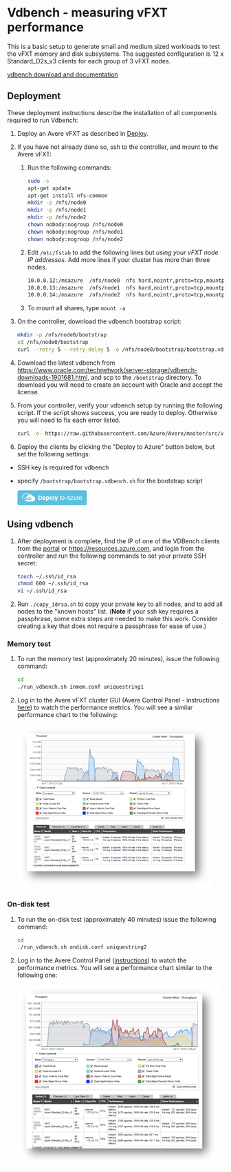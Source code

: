 # Vdbench - measuring vFXT performance

This is a basic setup to generate small and medium sized workloads to test the vFXT memory and disk subsystems.  The suggested configuration is 12 x Standard_D2s_v3 clients for each group of 3 vFXT nodes.

[vdbench download and documentation](https://www.oracle.com/technetwork/server-storage/vdbench-downloads-1901681.html)

## Deployment

These deployment instructions describe the installation of all components required to run Vdbench:

1. Deploy an Avere vFXT as described in [Deploy](jumpstart_deploy.md).

2. If you have not already done so, ssh to the controller, and mount to the Avere vFXT:

    1. Run the following commands:
        ```bash
        sudo -s
        apt-get update
        apt-get install nfs-common
        mkdir -p /nfs/node0
        mkdir -p /nfs/node1
        mkdir -p /nfs/node2
        chown nobody:nogroup /nfs/node0
        chown nobody:nogroup /nfs/node1
        chown nobody:nogroup /nfs/node2
        ```

    2. Edit `/etc/fstab` to add the following lines but *using your vFXT node IP addresses*. Add more lines if your cluster has more than three nodes.
        ```bash
        10.0.0.12:/msazure	/nfs/node0	nfs hard,nointr,proto=tcp,mountproto=tcp,retry=30 0 0
        10.0.0.13:/msazure	/nfs/node1	nfs hard,nointr,proto=tcp,mountproto=tcp,retry=30 0 0
        10.0.0.14:/msazure	/nfs/node2	nfs hard,nointr,proto=tcp,mountproto=tcp,retry=30 0 0
        ```

    3. To mount all shares, type `mount -a`

4. On the controller, download the vdbench bootstrap script:
    ```bash
    mkdir -p /nfs/node0/bootstrap
    cd /nfs/node0/bootstrap
    curl --retry 5 --retry-delay 5 -o /nfs/node0/bootstrap/bootstrap.vdbench.sh https://raw.githubusercontent.com/Azure/Avere/master/src/vdbench/bootstrap.vdbench.sh
    ```

5. Download the latest vdbench from https://www.oracle.com/technetwork/server-storage/vdbench-downloads-1901681.html, and scp to the `/bootstrap` directory.  To download you will need to create an account with Oracle and accept the license.

6. From your controller, verify your vdbench setup by running the following script.  If the script shows success, you are ready to deploy.  Otherwise you will need to fix each error listed.

    ```bash
    curl -o- https://raw.githubusercontent.com/Azure/Avere/master/src/vdbench/vdbenchVerify.sh | bash
    ```

7. Deploy the clients by clicking the "Deploy to Azure" button below, but set the following settings:
  * SSH key is required for vdbench
  * specify `/bootstrap/bootstrap.vdbench.sh` for the bootstrap script

    <a href="https://portal.azure.com/#create/Microsoft.Template/uri/https%3A%2F%2Fraw.githubusercontent.com%2FAzure%2FAvere%2Fmaster%2Fsrc%2Fclients%2Fvmas%2Fazuredeploy.json" target="_blank">
    <img src="https://raw.githubusercontent.com/Azure/azure-quickstart-templates/master/1-CONTRIBUTION-GUIDE/images/deploytoazure.png"/>
    </a>

## Using vdbench

1. After deployment is complete, find the IP of one of the VDBench clients from the [portal](https://portal.azure.com) or https://resources.azure.com, and login from the controller and run the following commands to set your private SSH secret:

   ```bash
   touch ~/.ssh/id_rsa
   chmod 600 ~/.ssh/id_rsa
   vi ~/.ssh/id_rsa
   ```
	
2. Run `./copy_idrsa.sh` to copy your private key to all nodes, and to add all nodes to the "known hosts" list. (**Note** if your ssh key requires a passphrase, some extra steps are needed to make this work. Consider creating a key that does not require a passphrase for ease of use.)


### Memory test 

1. To run the memory test (approximately 20 minutes), issue the following command:

   ```bash
   cd
   ./run_vdbench.sh inmem.conf uniquestring1
   ```

2. Log in to the Avere vFXT cluster GUI (Avere Control Panel - instructions [here](access_cluster.md)) to watch the performance metrics. You will see a similar performance chart to the following:

   <img src="images/vdbench_inmem.png">

### On-disk test

1. To run the on-disk test (approximately 40 minutes) issue the following command:

   ```bash
   cd
   ./run_vdbench.sh ondisk.conf uniquestring2
   ```

2. Log in to the Avere Control Panel ([instructions](access_cluster.md)) to watch the performance metrics. You will see a performance chart similar to the following one:

   <img src="images/vdbench_ondisk.png">